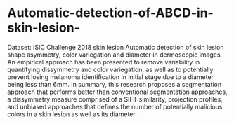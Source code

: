 # Automatic-detection-of-ABCD-in-skin-lesion-
Dataset: ISIC Challenge 2018 skin lesion
Automatic detection of skin lesion shape asymmetry, color variegation and diameter in dermoscopic images.
An empirical approach has been presented to remove variability in quantifying dissymmetry and color variegation, as well as to potentially prevent losing melanoma identification in initial stage due to a diameter being less than 6mm. In summary, this research proposes a segmentation approach that performs better than conventional segmentation approaches, a dissymmetry measure comprised of a SIFT similarity, projection profiles, and unbiased approaches that defines the number of potentially malicious colors in a skin lesion as well as its diameter.
